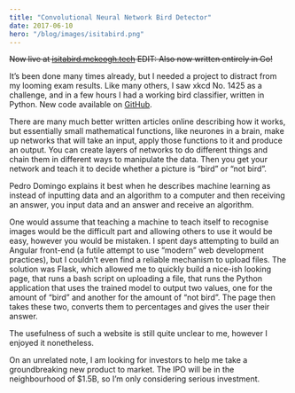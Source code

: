 ```yaml
---
title: "Convolutional Neural Network Bird Detector"
date: 2017-06-10
hero: "/blog/images/isitabird.png"
---
```


~~Now live at [isitabird.mckeogh.tech](https://isitabird.mckeogh.tech) EDIT: Also now written entirely in Go!~~

It’s been done many times already, but I needed a project to distract from my looming exam results. Like many others, I saw xkcd No. 1425 as a challenge, and in a few hours I had a working bird classifier, written in Python. New code available on [GitHub](https://github.com/fmckeogh/isitabird-go).

There are many much better written articles online describing how it works, but essentially small mathematical functions, like neurones in a brain, make up networks that will take an input, apply those functions to it and produce an output. You can create layers of networks to do different things and chain them in different ways to manipulate the data. Then you get your network and teach it to decide whether a picture is “bird” or “not bird”.

Pedro Domingo explains it best when he describes machine learning as instead of inputting data and an algorithm to a computer and then receiving an answer, you input data and an answer and receive an algorithm.

One would assume that teaching a machine to teach itself to recognise images would be the difficult part and allowing others to use it would be easy, however you would be mistaken. I spent days attempting to build an Angular front-end (a futile attempt to use “modern” web development practices), but I couldn’t even find a reliable mechanism to upload files. The solution was Flask, which allowed me to quickly build a nice-ish looking page, that runs a bash script on uploading a file, that runs the Python application that uses the trained model to output two values, one for the amount of “bird” and another for the amount of “not bird”. The page then takes these two, converts them to percentages and gives the user their answer.

The usefulness of such a website is still quite unclear to me, however I enjoyed it nonetheless.

On an unrelated note, I am looking for investors to help me take a groundbreaking new product to market. The IPO will be in the neighbourhood of \$1.5B, so I’m only considering serious investment.
